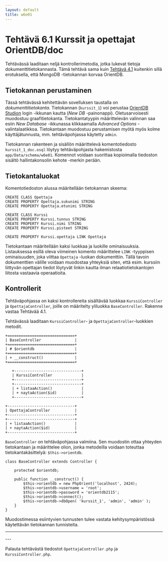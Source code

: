```yaml
---
layout: default
title: w6e01
---
```


# Tehtävä 6.1 Kurssit ja opettajat OrientDB/doc

Tehtävässä laaditaan neljä kontrollerimetodia, jotka lukevat tietoja dokumenttitietokannasta. Tämä tehtävä sama kuin  [Tehtävä 4.1](https://moodle2.tut.fi/mod/resource/view.php?id=264674) kuitenkin sillä erotuksella, että MongoDB -tietokannan korvaa OrientDB.


## Tietokannan perustaminen

Tässä tehtävässä kehitettävän sovelluksen taustalla on *dokumenttitietokanta*. Tietokannan (`kurssit_1`) voi perustaa 
[OrientDB Studion](http://localhost:2480) login -ikkunan kautta (*New DB* -painonappi). Oletusarvoisesti muodostuu graafitietokanta. Tietokantatyypin määrittelevän valinnan saa esiin *New Database* -ikkunassa klikkaamalla *Advanced Options* -valintalaatikkoa. Tietokantaan muodostuu perustamisen myötä myös kolme käyttäjätunnusta, mm. tehtäväpohjassa käytetty `admin`.

Tietokannan rakenteen ja sisällön määrittelevä komentotiedosto `kurssit_1_doc.osql` löytyy tehtäväpohjasta hakemistosta `app/Data/schema/w6e01`. Komennot voidaan suorittaa kopioimalla tiedoston sisältö hallintakonsolin kehote -merkin perään.


## Tietokantaluokat

Komentotiedoston alussa määritellään tietokannan skeema:

~~~~
CREATE CLASS Opettaja
CREATE PROPERTY Opettaja.sukunimi STRING
CREATE PROPERTY Opettaja.etunimi STRING

CREATE CLASS Kurssi
CREATE PROPERTY Kurssi.tunnus STRING
CREATE PROPERTY Kurssi.nimi STRING
CREATE PROPERTY Kurssi.pisteet STRING

CREATE PROPERTY Kurssi.opettaja LINK Opettaja
~~~~

Tietokantaan määritellään kaksi luokkaa ja luokille ominaisuuksia. Listauksessa esillä oleva viimeinen komento määrittelee `LINK` -tyyppisen ominaisuuden, joka viittaa `Opettaja` -luokan dokumenttiin. Tällä tavoin dokumenttien välille voidaan muodostaa yhteyksiä siten, että esim. kurssiin liittyvän opettajan tiedot löytyvät linkin kautta ilman  relaatiotietokantojen liitosta vastaavia operaatioita.

## Kontrollerit

Tehtäväpohjassa on kaksi kontrollereita sisältävää luokkaa `KurssiController` ja `OpettajaController`, joille on määritelty yliluokka `BaseController`. Rakenne vastaa Tehtävää 4.1.

Tehtävässä laaditaan `KurssiController`- ja `OpettajaController`-luokkien metodit.


~~~~
+==============================+
| BaseController               |
+==============================+
| # $orientdb                  |
+==============================+
| + __construct()              |
+==============================+
              
   +------------------------------+
   | KurssiController             |
   +------------------------------+
   +------------------------------+
   | + listaaAction()             |
   | + naytaAction($id)           |
   +------------------------------+

+------------------------------+
| OpettajaController           |
+------------------------------+
+------------------------------+
| + listaaAction()             |
| + naytaAction($id)           |
+------------------------------+                
~~~~

`BaseController` on tehtäväpohjassa valmiina. Sen muodostin ottaa yhteyden tietokantaan ja määrittelee olion, jonka metodeilla voidaan toteuttaa tietokantakäsittelyä: `$this->orientdb`.


~~~
class BaseController extends Controller {

    protected $orientdb;

    public function __construct() {        
        $this->orientdb = new PhpOrient('localhost', 2424);
        $this->orientdb->username = 'root';
        $this->orientdb->password = 'orientdb2115';
        $this->orientdb->connect();
        $this->orientdb->dbOpen( 'kurssit_1', 'admin', 'admin' );
    }
}
~~~

Muodostimessa esiintyvien tunnusten tulee vastata kehitysympäristössä käytettävän tietokannan tunnisteita. 

<hr/>
---

Palauta tehtävästä tiedostot `OpettajaController.php` ja `KurssiController.php`.
